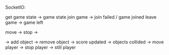SocketIO:

get game state -> game state
join game -> join failed / game joined
leave game -> game left

move ->
stop ->

-> add object
-> remove object
-> score updated
-> objects collided
-> move player
-> stop player
-> still player